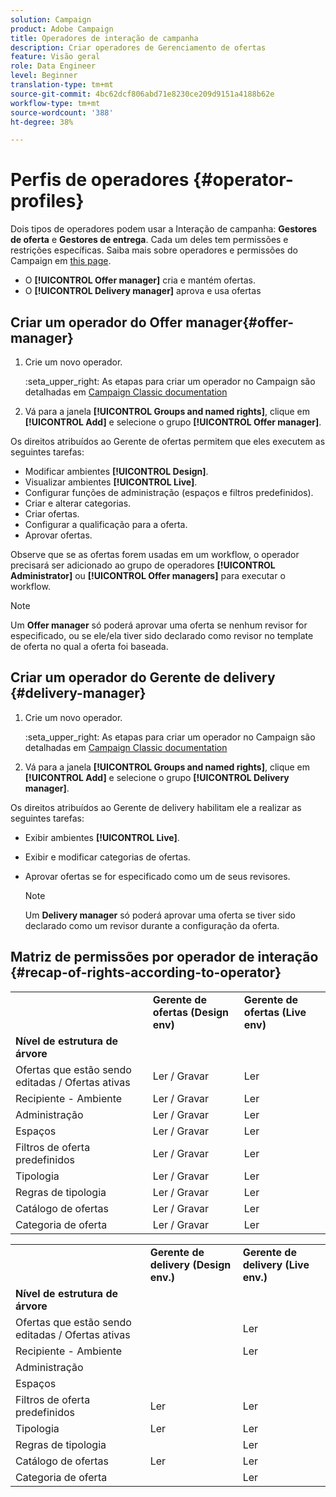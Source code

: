 ```yaml
---
solution: Campaign
product: Adobe Campaign
title: Operadores de interação de campanha
description: Criar operadores de Gerenciamento de ofertas
feature: Visão geral
role: Data Engineer
level: Beginner
translation-type: tm+mt
source-git-commit: 4bc62dcf806abd71e8230ce209d9151a4188b62e
workflow-type: tm+mt
source-wordcount: '388'
ht-degree: 38%

---
```



# Perfis de operadores {#operator-profiles}

Dois tipos de operadores podem usar a Interação de campanha: **Gestores de oferta** e **Gestores de entrega**. Cada um deles tem permissões e restrições específicas. Saiba mais sobre operadores e permissões do Campaign em [this page](../start/permissions.md).

* O **[!UICONTROL Offer manager]** cria e mantém ofertas.
* O **[!UICONTROL Delivery manager]** aprova e usa ofertas

## Criar um operador do Offer manager{#offer-manager}

1. Crie um novo operador.

   :seta_upper_right: As etapas para criar um operador no Campaign são detalhadas em [Campaign Classic documentation](https://experienceleague.adobe.com/docs/campaign-classic/using/getting-started/permissions/access-management-operators.html)

1. Vá para a janela **[!UICONTROL Groups and named rights]**, clique em **[!UICONTROL Add]** e selecione o grupo **[!UICONTROL Offer manager]**.

Os direitos atribuídos ao Gerente de ofertas permitem que eles executem as seguintes tarefas:

* Modificar ambientes **[!UICONTROL Design]**.
* Visualizar ambientes **[!UICONTROL Live]**.
* Configurar funções de administração (espaços e filtros predefinidos).
* Criar e alterar categorias.
* Criar ofertas.
* Configurar a qualificação para a oferta.
* Aprovar ofertas.

Observe que se as ofertas forem usadas em um workflow, o operador precisará ser adicionado ao grupo de operadores **[!UICONTROL Administrator]** ou **[!UICONTROL Offer managers]** para executar o workflow.

>[!NOTE]
>
>Um **Offer manager** só poderá aprovar uma oferta se nenhum revisor for especificado, ou se ele/ela tiver sido declarado como revisor no template de oferta no qual a oferta foi baseada.

## Criar um operador do Gerente de delivery {#delivery-manager}

1. Crie um novo operador.

   :seta_upper_right: As etapas para criar um operador no Campaign são detalhadas em [Campaign Classic documentation](https://experienceleague.adobe.com/docs/campaign-classic/using/getting-started/permissions/access-management-operators.html)

1. Vá para a janela **[!UICONTROL Groups and named rights]**, clique em **[!UICONTROL Add]** e selecione o grupo **[!UICONTROL Delivery manager]**.

Os direitos atribuídos ao Gerente de delivery habilitam ele a realizar as seguintes tarefas:

* Exibir ambientes **[!UICONTROL Live]**.
* Exibir e modificar categorias de ofertas.
* Aprovar ofertas se for especificado como um de seus revisores.

   >[!NOTE]
   >
   >Um **Delivery manager** só poderá aprovar uma oferta se tiver sido declarado como um revisor durante a configuração da oferta.

## Matriz de permissões por operador de interação {#recap-of-rights-according-to-operator}

<table> 
 <tbody> 
  <tr> 
   <td> </td> 
   <td> <strong>Gerente de ofertas (Design env)</strong><br /> </td> 
   <td> <strong>Gerente de ofertas (Live env)</strong><br /> </td> 
  </tr> 
  <tr> 
   <td> <strong>Nível de estrutura de árvore</strong><br /> </td> 
   <td> </td> 
   <td> </td> 
  </tr> 
  <tr> 
   <td> Ofertas que estão sendo editadas / Ofertas ativas<br /> </td> 
   <td> Ler / Gravar<br /> </td> 
   <td> Ler<br /> </td> 
  </tr> 
  <tr> 
   <td> Recipiente - Ambiente<br /> </td> 
   <td> Ler / Gravar<br /> </td> 
   <td> Ler<br /> </td> 
  </tr> 
  <tr> 
   <td> Administração<br /> </td> 
   <td> Ler / Gravar<br /> </td> 
   <td> Ler<br /> </td> 
  </tr> 
  <tr> 
   <td> Espaços<br /> </td> 
   <td> Ler / Gravar<br /> </td> 
   <td> Ler<br /> </td> 
  </tr> 
  <tr> 
   <td> Filtros de oferta predefinidos<br /> </td> 
   <td> Ler / Gravar<br /> </td> 
   <td> Ler<br /> </td> 
  </tr> 
  <tr> 
   <td> Tipologia<br /> </td> 
   <td> Ler / Gravar<br /> </td> 
   <td> Ler<br /> </td> 
  </tr> 
  <tr> 
   <td> Regras de tipologia<br /> </td> 
   <td> Ler / Gravar<br /> </td> 
   <td> Ler<br /> </td> 
  </tr> 
  <tr> 
   <td> Catálogo de ofertas<br /> </td> 
   <td> Ler / Gravar<br /> </td> 
   <td> Ler<br /> </td> 
  </tr> 
  <tr> 
   <td> Categoria de oferta<br /> </td> 
   <td> Ler / Gravar<br /> </td> 
   <td> Ler<br /> </td> 
  </tr> 
 </tbody> 
</table>

<table> 
 <tbody> 
  <tr> 
   <td> </td> 
   <td> <strong>Gerente de delivery (Design env.)</strong><br /> </td> 
   <td> <strong>Gerente de delivery (Live env.)</strong><br /> </td> 
  </tr> 
  <tr> 
   <td> <strong>Nível de estrutura de árvore</strong><br /> </td> 
   <td> </td> 
   <td> </td> 
  </tr> 
  <tr> 
   <td> Ofertas que estão sendo editadas / Ofertas ativas<br /> </td> 
   <td> </td> 
   <td> Ler<br /> </td> 
  </tr> 
  <tr> 
   <td> Recipiente - Ambiente<br /> </td> 
   <td> </td> 
   <td> Ler<br /> </td> 
  </tr> 
  <tr> 
   <td> Administração<br /> </td> 
   <td> </td> 
   <td> </td> 
  </tr> 
  <tr> 
   <td> Espaços<br /> </td> 
   <td> </td> 
   <td> </td> 
  </tr> 
  <tr> 
   <td> Filtros de oferta predefinidos<br /> </td> 
   <td> Ler<br /> </td> 
   <td> Ler<br /> </td> 
  </tr> 
  <tr> 
   <td> Tipologia<br /> </td> 
   <td> Ler<br /> </td> 
   <td> Ler<br /> </td> 
  </tr> 
  <tr> 
   <td> Regras de tipologia<br /> </td> 
   <td> </td> 
   <td> Ler<br /> </td> 
  </tr> 
  <tr> 
   <td> Catálogo de ofertas<br /> </td> 
   <td> Ler<br /> </td> 
   <td> Ler<br /> </td> 
  </tr> 
  <tr> 
   <td> Categoria de oferta<br /> </td> 
   <td> </td> 
   <td> Ler<br /> </td> 
  </tr> 
 </tbody> 
</table>
